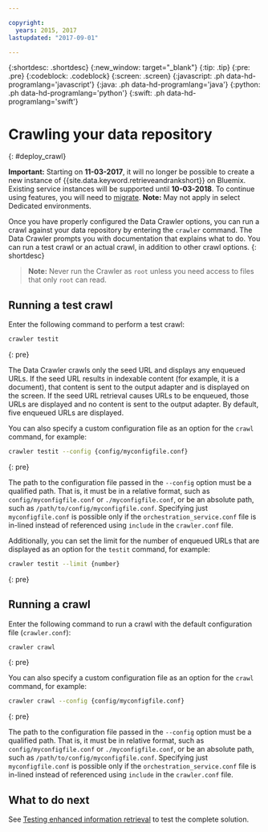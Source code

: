 ```yaml
---

copyright:
  years: 2015, 2017
lastupdated: "2017-09-01"

---
```


{:shortdesc: .shortdesc}
{:new_window: target="_blank"}
{:tip: .tip}
{:pre: .pre}
{:codeblock: .codeblock}
{:screen: .screen}
{:javascript: .ph data-hd-programlang='javascript'}
{:java: .ph data-hd-programlang='java'}
{:python: .ph data-hd-programlang='python'}
{:swift: .ph data-hd-programlang='swift'}

# Crawling your data repository
{: #deploy_crawl}

**Important:** Starting on **11-03-2017**, it will no longer be possible to create a new instance of {{site.data.keyword.retrieveandrankshort}} on Bluemix. Existing service instances will be supported until **10-03-2018**. To continue using features, you will need to [migrate](/docs/services/discovery/migrate-dcs-rr.html).  **Note:** May not apply in select Dedicated environments.

Once you have properly configured the Data Crawler options, you can run a crawl against your data repository by entering the `crawler` command. The Data Crawler prompts you with documentation that explains what to do. You can run a test crawl or an actual crawl, in addition to other crawl options.
{: shortdesc}

> **Note:** Never run the Crawler as `root` unless you need access to files that only `root` can read.

## Running a test crawl

Enter the following command to perform a test crawl:

```bash
crawler testit
```
{: pre}

The Data Crawler crawls only the seed URL and displays any enqueued URLs. If the seed URL results in indexable content (for example, it is a document), that content is sent to the output adapter and is displayed on the screen. If the seed URL retrieval causes URLs to be enqueued, those URLs are displayed and no content is sent to the output adapter. By default, five enqueued URLs are displayed.

You can also specify a custom configuration file as an option for the `crawl` command, for example:

```bash
crawler testit --config {config/myconfigfile.conf}
```
{: pre}

The path to the configuration file passed in the `--config` option must be a qualified path. That is, it must be in a relative format, such as `config/myconfigfile.conf` or `./myconfigfile.conf`, or be an absolute path, such as `/path/to/config/myconfigfile.conf`. Specifying just `myconfigfile.conf` is possible only if the `orchestration_service.conf` file is in-lined instead of referenced using `include` in the `crawler.conf` file.

Additionally, you can set the limit for the number of enqueued URLs that are displayed as an option for the `testit` command, for example:

```bash
crawler testit --limit {number}
```
{: pre}

## Running a crawl

Enter the following command to run a crawl with the default configuration file (`crawler.conf`):

```bash
crawler crawl
```
{: pre}

You can also specify a custom configuration file as an option for the `crawl` command, for example:

```bash
crawler crawl --config {config/myconfigfile.conf}
```
{: pre}

The path to the configuration file passed in the `--config` option must be a qualified path. That is, it must be in relative format, such as `config/myconfigfile.conf` or `./myconfigfile.conf`, or be an absolute path, such as `/path/to/config/myconfigfile.conf`. Specifying just `myconfigfile.conf` is possible only if the `orchestration_service.conf` file is in-lined instead of referenced using `include` in the `crawler.conf` file.

## What to do next

See [Testing enhanced information retrieval](/docs/services/retrieve-and-rank/testing-enhanced-retrieval.html) to test the complete solution.
